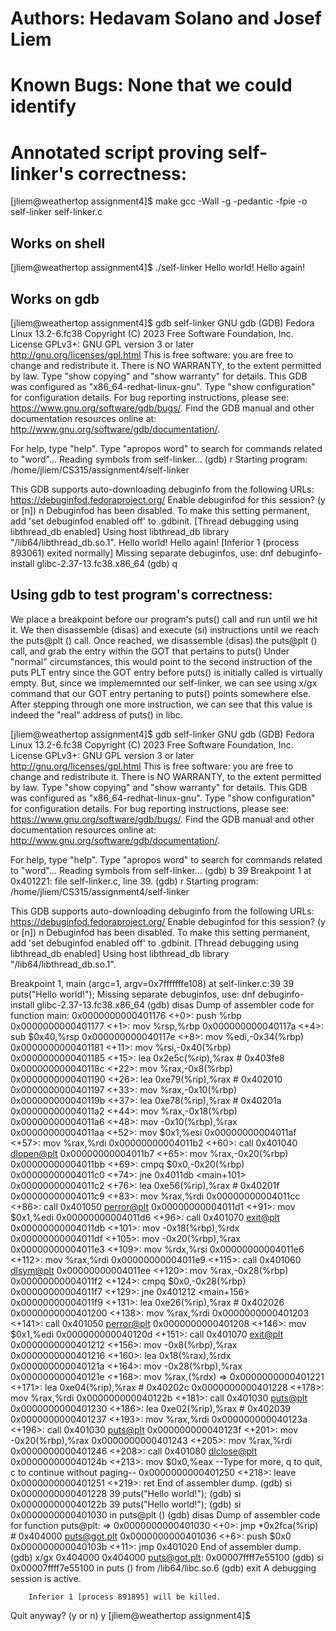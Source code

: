 # Authors: Hedavam Solano and Josef Liem
# Known Bugs: None that we could identify

# Annotated script proving self-linker's correctness:

[jliem@weathertop assignment4]$ make
gcc -Wall -g -pedantic -fpie -o self-linker self-linker.c

## Works on shell

[jliem@weathertop assignment4]$ ./self-linker
Hello world!
Hello again!

## Works on gdb
[jliem@weathertop assignment4]$ gdb self-linker
GNU gdb (GDB) Fedora Linux 13.2-6.fc38
Copyright (C) 2023 Free Software Foundation, Inc.
License GPLv3+: GNU GPL version 3 or later <http://gnu.org/licenses/gpl.html>
This is free software: you are free to change and redistribute it.
There is NO WARRANTY, to the extent permitted by law.
Type "show copying" and "show warranty" for details.
This GDB was configured as "x86_64-redhat-linux-gnu".
Type "show configuration" for configuration details.
For bug reporting instructions, please see:
<https://www.gnu.org/software/gdb/bugs/>.
Find the GDB manual and other documentation resources online at:
    <http://www.gnu.org/software/gdb/documentation/>.

For help, type "help".
Type "apropos word" to search for commands related to "word"...
Reading symbols from self-linker...
(gdb) r
Starting program: /home/jliem/CS315/assignment4/self-linker

This GDB supports auto-downloading debuginfo from the following URLs:
  <https://debuginfod.fedoraproject.org/>
Enable debuginfod for this session? (y or [n]) n
Debuginfod has been disabled.
To make this setting permanent, add 'set debuginfod enabled off' to .gdbinit.
[Thread debugging using libthread_db enabled]
Using host libthread_db library "/lib64/libthread_db.so.1".
Hello world!
Hello again!
[Inferior 1 (process 893061) exited normally]
Missing separate debuginfos, use: dnf debuginfo-install glibc-2.37-13.fc38.x86_64
(gdb) q

## Using gdb to test program's correctness:
We place a breakpoint before our program's puts() call and run until we hit it.
We then disassemble (disas) and execute (si) instructions until we reach the puts@plt () call.
Once reached, we disassemble (disas) the puts@plt () call, and grab the entry within the GOT that pertains to puts()
Under "normal" circumstances, this would point to the second instruction of the puts PLT entry since the GOT entry before puts() is initially called is virtually empty.
But, since we implememnted our self-linker, we can see using x/gx command that our GOT entry pertaning to puts() points somewhere else.
After stepping through one more instruction, we can see that this value is indeed the "real" address of puts() in libc.

[jliem@weathertop assignment4]$ gdb self-linker
GNU gdb (GDB) Fedora Linux 13.2-6.fc38
Copyright (C) 2023 Free Software Foundation, Inc.
License GPLv3+: GNU GPL version 3 or later <http://gnu.org/licenses/gpl.html>
This is free software: you are free to change and redistribute it.
There is NO WARRANTY, to the extent permitted by law.
Type "show copying" and "show warranty" for details.
This GDB was configured as "x86_64-redhat-linux-gnu".
Type "show configuration" for configuration details.
For bug reporting instructions, please see:
<https://www.gnu.org/software/gdb/bugs/>.
Find the GDB manual and other documentation resources online at:
    <http://www.gnu.org/software/gdb/documentation/>.

For help, type "help".
Type "apropos word" to search for commands related to "word"...
Reading symbols from self-linker...
(gdb) b 39
Breakpoint 1 at 0x401221: file self-linker.c, line 39.
(gdb) r
Starting program: /home/jliem/CS315/assignment4/self-linker

This GDB supports auto-downloading debuginfo from the following URLs:
  <https://debuginfod.fedoraproject.org/>
Enable debuginfod for this session? (y or [n]) n
Debuginfod has been disabled.
To make this setting permanent, add 'set debuginfod enabled off' to .gdbinit.
[Thread debugging using libthread_db enabled]
Using host libthread_db library "/lib64/libthread_db.so.1".

Breakpoint 1, main (argc=1, argv=0x7fffffffe108) at self-linker.c:39
39              puts("Hello world!");
Missing separate debuginfos, use: dnf debuginfo-install glibc-2.37-13.fc38.x86_64
(gdb) disas
Dump of assembler code for function main:
   0x0000000000401176 <+0>:     push   %rbp
   0x0000000000401177 <+1>:     mov    %rsp,%rbp
   0x000000000040117a <+4>:     sub    $0x40,%rsp
   0x000000000040117e <+8>:     mov    %edi,-0x34(%rbp)
   0x0000000000401181 <+11>:    mov    %rsi,-0x40(%rbp)
   0x0000000000401185 <+15>:    lea    0x2e5c(%rip),%rax        # 0x403fe8
   0x000000000040118c <+22>:    mov    %rax,-0x8(%rbp)
   0x0000000000401190 <+26>:    lea    0xe79(%rip),%rax        # 0x402010
   0x0000000000401197 <+33>:    mov    %rax,-0x10(%rbp)
   0x000000000040119b <+37>:    lea    0xe78(%rip),%rax        # 0x40201a
   0x00000000004011a2 <+44>:    mov    %rax,-0x18(%rbp)
   0x00000000004011a6 <+48>:    mov    -0x10(%rbp),%rax
   0x00000000004011aa <+52>:    mov    $0x1,%esi
   0x00000000004011af <+57>:    mov    %rax,%rdi
   0x00000000004011b2 <+60>:    call   0x401040 <dlopen@plt>
   0x00000000004011b7 <+65>:    mov    %rax,-0x20(%rbp)
   0x00000000004011bb <+69>:    cmpq   $0x0,-0x20(%rbp)
   0x00000000004011c0 <+74>:    jne    0x4011db <main+101>
   0x00000000004011c2 <+76>:    lea    0xe56(%rip),%rax        # 0x40201f
   0x00000000004011c9 <+83>:    mov    %rax,%rdi
   0x00000000004011cc <+86>:    call   0x401050 <perror@plt>
   0x00000000004011d1 <+91>:    mov    $0x1,%edi
   0x00000000004011d6 <+96>:    call   0x401070 <exit@plt>
   0x00000000004011db <+101>:   mov    -0x18(%rbp),%rdx
   0x00000000004011df <+105>:   mov    -0x20(%rbp),%rax
   0x00000000004011e3 <+109>:   mov    %rdx,%rsi
   0x00000000004011e6 <+112>:   mov    %rax,%rdi
   0x00000000004011e9 <+115>:   call   0x401060 <dlsym@plt>
   0x00000000004011ee <+120>:   mov    %rax,-0x28(%rbp)
   0x00000000004011f2 <+124>:   cmpq   $0x0,-0x28(%rbp)
   0x00000000004011f7 <+129>:   jne    0x401212 <main+156>
   0x00000000004011f9 <+131>:   lea    0xe26(%rip),%rax        # 0x402026
   0x0000000000401200 <+138>:   mov    %rax,%rdi
   0x0000000000401203 <+141>:   call   0x401050 <perror@plt>
   0x0000000000401208 <+146>:   mov    $0x1,%edi
   0x000000000040120d <+151>:   call   0x401070 <exit@plt>
   0x0000000000401212 <+156>:   mov    -0x8(%rbp),%rax
   0x0000000000401216 <+160>:   lea    0x18(%rax),%rdx
   0x000000000040121a <+164>:   mov    -0x28(%rbp),%rax
   0x000000000040121e <+168>:   mov    %rax,(%rdx)
=> 0x0000000000401221 <+171>:   lea    0xe04(%rip),%rax        # 0x40202c
   0x0000000000401228 <+178>:   mov    %rax,%rdi
   0x000000000040122b <+181>:   call   0x401030 <puts@plt>
   0x0000000000401230 <+186>:   lea    0xe02(%rip),%rax        # 0x402039
   0x0000000000401237 <+193>:   mov    %rax,%rdi
   0x000000000040123a <+196>:   call   0x401030 <puts@plt>
   0x000000000040123f <+201>:   mov    -0x20(%rbp),%rax
   0x0000000000401243 <+205>:   mov    %rax,%rdi
   0x0000000000401246 <+208>:   call   0x401080 <dlclose@plt>
   0x000000000040124b <+213>:   mov    $0x0,%eax
--Type <RET> for more, q to quit, c to continue without paging--
   0x0000000000401250 <+218>:   leave
   0x0000000000401251 <+219>:   ret
End of assembler dump.
(gdb) si
0x0000000000401228      39              puts("Hello world!");
(gdb) si
0x000000000040122b      39              puts("Hello world!");
(gdb) si
0x0000000000401030 in puts@plt ()
(gdb) disas
Dump of assembler code for function puts@plt:
=> 0x0000000000401030 <+0>:     jmp    *0x2fca(%rip)        # 0x404000 <puts@got.plt>
   0x0000000000401036 <+6>:     push   $0x0
   0x000000000040103b <+11>:    jmp    0x401020
End of assembler dump.
(gdb) x/gx 0x404000
0x404000 <puts@got.plt>:        0x00007ffff7e55100
(gdb) si
0x00007ffff7e55100 in puts () from /lib64/libc.so.6
(gdb) exit
A debugging session is active.

        Inferior 1 [process 891895] will be killed.

Quit anyway? (y or n) y
[jliem@weathertop assignment4]$
